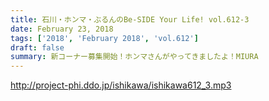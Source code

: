 ```yaml
---
title: 石川・ホンマ・ぶるんのBe-SIDE Your Life! vol.612-3
date: February 23, 2018
tags: ['2018', 'February 2018', 'vol.612']
draft: false
summary: 新コーナー募集開始！ホンマさんがやってきましたよ！MIURA
---
```


http://project-phi.ddo.jp/ishikawa/ishikawa612_3.mp3